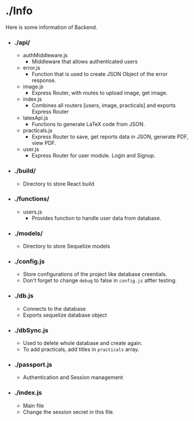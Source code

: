 # ./Info
Here is some information of Backend.
* ### ./api/
    * authMiddleware.js
        * Middleware that allows authenticated users
    * error.js
        * Function that is used to create JSON Object of the error response.
    * image.js
        * Express Router, with routes to upload image, get image.
    * index.js
        * Combines all routers [users, image, practicals] and exports Express Router
    * latexApi.js
        * Functions to generate LaTeX code from JSON.
    * practicals.js
        * Express Router to save, get reports data in JSON, generate PDF, view PDF.
    * user.js
        * Express Router for user module. Login and Signup.

* ### ./build/
    * Directory to store React build

* ### ./functions/
    * users.js
        * Provides function to handle user data from database. 

* ### ./models/
    * Directory to store Sequelize models

* ### ./config.js
    * Store configurations of the project like database creentials.
    * Don't forget to change `debug` to false in `config.js` atfter testing.

* ### ./db.js
    * Connects to the database
    * Exports sequelize database object

* ### ./dbSync.js
    * Used to delete whole database and create again.
    * To add practicals, add titles in `practicals` array.

* ### ./passport.js
    * Authentication and Session management

* ### ./index.js
    * Main file
    * Change the session secret in this file.
